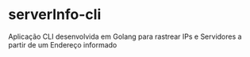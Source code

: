 # serverInfo-cli
Aplicação CLI desenvolvida em Golang para rastrear  IPs e Servidores a partir de um Endereço informado 
